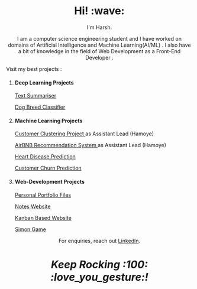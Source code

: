 <h1 align='center'> Hi! :wave:</h1>
<p align='center'>
I'm Harsh.
</p>
<p align='center'>I am a computer science engineering student and I have worked on domains of Artificial Intelligence and Machine Learning(AI/ML) . I also have a bit of knowledge in the field of Web Development as a Front-End Developer . </p>
<p>Visit my best projects :
  <ol>
    <li>
      <h4>Deep Learning Projects</h4> 
      <p><a href="https://github.com/crockrocks/text-summarization">Text Summariser</a> </p>
      <p><a href="https://github.com/crockrocks/Dog_Breed_Classifier">Dog Breed Classifier</a> </p>
    </li>
    <li><h4>Machine Learning Projects</h4>
      <p><a href="https://github.com/crockrocks/Fastai">Customer Clustering Project </a>  as Assistant Lead (Hamoye) </p>
      <p><a href="https://github.com/crockrocks/Random-Forest-Premier-Project">AirBNB Recommendation System </a>  as Assistant Lead (Hamoye)</p>
      <p><a href="https://github.com/crockrocks/heart_disease_prediction">Heart Disease Prediction </a></p>
      <p><a href="https://github.com/crockrocks/churn-prediction">Customer Churn Prediction </a></p>
    </li>
    <li><h4>Web-Development Projects</h4>
      <p><a href="https://github.com/crockrocks/harsh-pant">Personal Portfolio Files </a> </p>
      <p><a href="https://github.com/crockrocks/notes-app">Notes Website </a></p>
      <p><a href="https://github.com/crockrocks/Kanban-website">Kanban Based Website</a></p>
      <p><a href="https://github.com/crockrocks/Simon-game-challenge-starting-files">Simon Game</a></p>
    </li>
  </ol>
</p>
<p align='center'>For enquiries, reach out <a href="https://www.linkedin.com/in/harsh-pant-a28378230/">LinkedIn</a>.</p>

<h1 align='center'><i>Keep Rocking :100: :love_you_gesture:!</i></h1>

<!---
crockrocks/crockrocks is a ✨ special ✨ repository because its `README.md` (this file) appears on your GitHub profile.
You can click the Preview link to take a look at your changes.
--->
